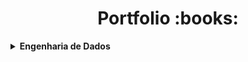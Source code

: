 <h1 align="center">Portfolio :books:</h1>

<!-- Engenharia de Dados -->
<details>
    <summary><strong>Engenharia de Dados</strong></summary>
    <br />
    <div align="left">
        <!-- Projetos de Estudo -->
        <table border=1>
            <tr>
                <th colspan="4">Projetos de Estudo</th>
            </tr>
            <tr><a href="https://github.com/tiagowk/portfolio/tree/main/data_engineering/study/digital_innovation_one/banco_carrefour_data_engineer/project/data_analytics_with_python_and_pandas/README.md">Análise de Dados com Python e Pandas</a></tr>
        </table>
    </div>
</details>            
<!-- Engenharia de Dados -->
